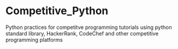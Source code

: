 # Competitive_Python
Python practices for competitve programming tutorials using python standard library, HackerRank, CodeChef and other competitive programming platforms
